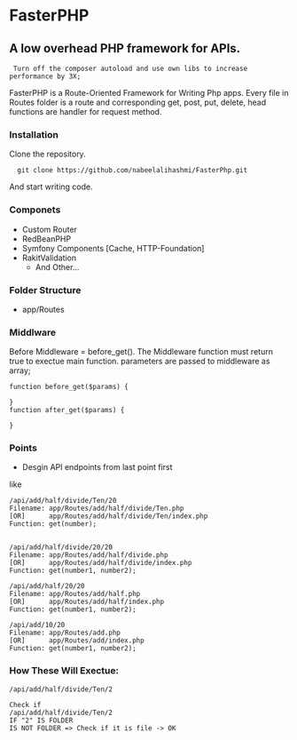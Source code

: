 # FasterPHP
## A low overhead PHP framework for APIs.


```
 Turn off the composer autoload and use own libs to increase performance by 3X;
```

FasterPHP is a Route-Oriented Framework for Writing Php apps. Every file in Routes folder is a route and corresponding get, post, put, delete, head functions are handler for request method.


### Installation
  Clone the repository.

  ```
    git clone https://github.com/nabeelalihashmi/FasterPhp.git
  ```
  And start writing code.

### Componets

* Custom Router
* RedBeanPHP
* Symfony Components [Cache, HTTP-Foundation]
* RakitValidation
  * And Other...

### Folder Structure
* app/Routes


### Middlware
Before Middleware = before_get(). The Middleware function must return true to exectue main function.
parameters are passed to middleware as array;

```
function before_get($params) {
  
}
function after_get($params) {

}
```


### Points

* Desgin API endpoints from last point first

like
```
/api/add/half/divide/Ten/20
Filename: app/Routes/add/half/divide/Ten.php
[OR]      app/Routes/add/half/divide/Ten/index.php
Function: get(number);


/api/add/half/divide/20/20
Filename: app/Routes/add/half/divide.php
[OR]      app/Routes/add/half/divide/index.php
Function: get(number1, number2);

/api/add/half/20/20
Filename: app/Routes/add/half.php
[OR]      app/Routes/add/half/index.php
Function: get(number1, number2);

/api/add/10/20
Filename: app/Routes/add.php
[OR]      app/Routes/add/index.php
Function: get(number1, number2);
```

### How These Will Exectue:

```
/api/add/half/divide/Ten/2

Check if 
/api/add/half/divide/Ten/2 
IF "2" IS FOLDER
IS NOT FOLDER => Check if it is file -> OK
```